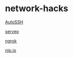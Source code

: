 # network-hacks

[AutoSSH](http://www.harding.motd.ca/autossh/)

[serveo](https://serveo.net/)

[ngrok](ttps://ngrok.com/)

[nip.io](http://nip.io/)
